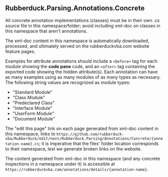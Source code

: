 ﻿## Rubberduck.Parsing.Annotations.Concrete

All concrete annotation implementations (classes) must be in their own .cs source file in this namespace/folder; avoid including xml-doc on classes in this namespace that aren't annotations.

The xml-doc content in this namespace is automatically downloaded, processed, and ultimately served on the rubberduckvba.com website feature pages.

Examples for attribute annotations should include a `<before>` tag for each module showing the **code pane** code, and an `<after>` tag containing the exported code showing the hidden attribute(s).
Each annotation can have as many examples using as many modules of as many types as necessary. The following string values are recognized as module types:

- "Standard Module"
- "Class Module"
- "Predeclared Class"
- "Interface Module"
- "UserForm Module"
- "Document Module"

The "edit this page" link on each page generated from xml-doc content in this namespace, links to `https://github.com/rubberduck-vba/Rubberduck/edit/next/Rubberduck.Parsing/Annotations/Concrete/{annotation-name}.cs`; it is imperative that the files' folder location corresponds to their namespace, lest we generate broken links on the website.

The content generated from xml-doc in this namespace (and any concrete inspections in a namespace under it) is accessible at `https://rubberduckvba.com/annotations/details/{annotation-name}`.
